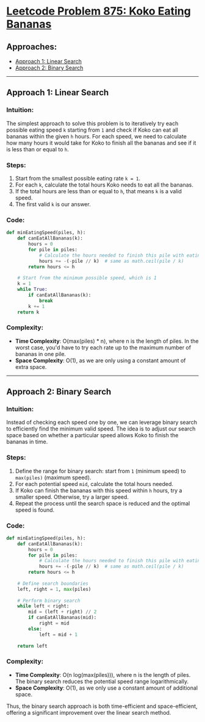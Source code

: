 # [Leetcode Problem 875: Koko Eating Bananas](https://leetcode.com/problems/koko-eating-bananas/)

## Approaches:
- [Approach 1: Linear Search](#approach-1-linear-search)
- [Approach 2: Binary Search](#approach-2-binary-search)

---

## Approach 1: Linear Search

### Intuition:
The simplest approach to solve this problem is to iteratively try each possible eating speed `k` starting from `1` and check if Koko can eat all bananas within the given `h` hours. For each speed, we need to calculate how many hours it would take for Koko to finish all the bananas and see if it is less than or equal to `h`.

### Steps:
1. Start from the smallest possible eating rate `k = 1`.
2. For each `k`, calculate the total hours Koko needs to eat all the bananas.
3. If the total hours are less than or equal to `h`, that means `k` is a valid speed.
4. The first valid `k` is our answer.

### Code:
```python
def minEatingSpeed(piles, h):
    def canEatAllBananas(k):
        hours = 0
        for pile in piles:
            # Calculate the hours needed to finish this pile with eating speed k
            hours += -(-pile // k)  # same as math.ceil(pile / k)
        return hours <= h
    
    # Start from the minimum possible speed, which is 1
    k = 1
    while True:
        if canEatAllBananas(k):
            break
        k += 1
    return k
```

### Complexity:
- **Time Complexity**: O(max(piles) * n), where n is the length of piles. In the worst case, you'd have to try each rate up to the maximum number of bananas in one pile.
- **Space Complexity**: O(1), as we are only using a constant amount of extra space.

---

## Approach 2: Binary Search

### Intuition:
Instead of checking each speed one by one, we can leverage binary search to efficiently find the minimum valid speed. The idea is to adjust our search space based on whether a particular speed allows Koko to finish the bananas in time.

### Steps:
1. Define the range for binary search: start from `1` (minimum speed) to `max(piles)` (maximum speed).
2. For each potential speed `mid`, calculate the total hours needed.
3. If Koko can finish the bananas with this speed within `h` hours, try a smaller speed. Otherwise, try a larger speed.
4. Repeat the process until the search space is reduced and the optimal speed is found.

### Code:
```python
def minEatingSpeed(piles, h):
    def canEatAllBananas(k):
        hours = 0
        for pile in piles:
            # Calculate the hours needed to finish this pile with eating speed k
            hours += -(-pile // k)  # same as math.ceil(pile / k)
        return hours <= h
    
    # Define search boundaries
    left, right = 1, max(piles)
    
    # Perform binary search
    while left < right:
        mid = (left + right) // 2
        if canEatAllBananas(mid):
            right = mid
        else:
            left = mid + 1
    
    return left
```

### Complexity:
- **Time Complexity**: O(n log(max(piles))), where n is the length of piles. The binary search reduces the potential speed range logarithmically.
- **Space Complexity**: O(1), as we only use a constant amount of additional space.

Thus, the binary search approach is both time-efficient and space-efficient, offering a significant improvement over the linear search method.

